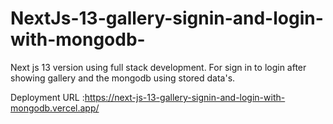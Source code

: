 # NextJs-13-gallery-signin-and-login-with-mongodb-
Next js 13 version using full stack development. For sign in to login after showing gallery and the mongodb using stored data's.


Deployment URL :https://next-js-13-gallery-signin-and-login-with-mongodb.vercel.app/

